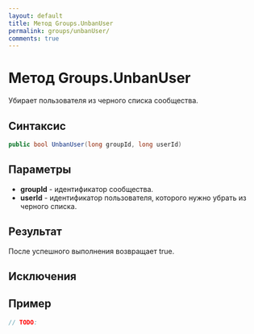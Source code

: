```yaml
---
layout: default
title: Метод Groups.UnbanUser
permalink: groups/unbanUser/
comments: true
---
```


# Метод Groups.UnbanUser
Убирает пользователя из черного списка сообщества.

## Синтаксис
```csharp
public bool UnbanUser(long groupId, long userId)
```

## Параметры
+ **groupId** - идентификатор сообщества.
+ **userId** - идентификатор пользователя, которого нужно убрать из черного списка.

## Результат
После успешного выполнения возвращает true.

## Исключения

## Пример
```csharp
// TODO:
```
